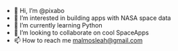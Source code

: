 - 👋 Hi, I’m @pixabo
- 👀 I’m interested in building apps with NASA space data
- 🌱 I’m currently learning Python
- 💞️ I’m looking to collaborate on cool SpaceApps
- 📫 How to reach me malmosleah@gmail.com

<!---
pixabo/pixabo is a ✨ special ✨ repository because its `README.md` (this file) appears on your GitHub profile.
You can click the Preview link to take a look at your changes.
--->
